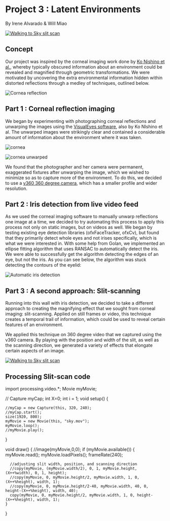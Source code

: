 # Project 3 : Latent Environments
By Irene Alvarado & Will Miao

[![Walking to Sky slit scan](http://i.imgur.com/FyTC4g5.png)](https://vimeo.com/146692898 "Numbers")


## Concept
Our project was inspired by the corneal imaging work done by [Ko Nishino et al.](http://www1.cs.columbia.edu/CAVE/publications/pdfs/Nishino_IJCV06.pdf), whereby typically obscured information about an environment could be revealed and magnified through geometric transformations. We were motivated by uncovering the extra environmental information hidden within distorted reflections through a medley of techniques, outlined below.

![Cornea reflection](http://i.imgur.com/tnEi0Rb.png?1)


## Part 1 : Corneal reflection imaging
We began by experimenting with photographing corneal reflections and unwarping the images using the [VisualEyes software](http://www1.cs.columbia.edu/CAVE/software/visualeyes/), also by Ko NIshino et al. The unwarped images were strikingly clear and contained a considerable amount of information about the environment where it was taken.

![cornea](http://s27.postimg.org/68shbukrn/Screen_Shot_2015_11_23_at_5_53_19_PM.png)

![cornea unwarped](http://i.imgur.com/aGJV6zX.png)

We found that the photographer and her camera were permanent, exaggerated fixtures after unwarping the image, which we wished to minimize so as to capture more of the environment. To do this, we decided to use a [v360 360 degree camera](http://www.vsnmobil.com/products/v360), which has a smaller profile and wider resolution.


## Part 2 : Iris detection from live video feed
As we used the corneal imaging software to manually unwarp reflections one image at a time, we decided to try automating this process to apply this process not only on static images, but on videos as well. We began by testing existing eye detection libraries (ofxFaceTracker, ofxCv), but found that they primarily detect whole eyes and not irises specifically, which is what we were interested in. With some help from Golan, we implemented an ellipse fitting algorithm that uses RANSAC to automatically detect the iris. We were able to successfully get the algorithm detecting the edges of an eye, but not the iris. As you can see below, the algorithm was stuck detecting the contours of the eyelid:

![Automatic iris detection](http://cdn.makeagif.com/media/11-23-2015/TiAavq.gif)


## Part 3 : A second approach: Slit-scanning
Running into this wall with iris detection, we decided to take a different approach to creating the magnifying effect that we sought from corneal imaging: slit-scanning. Applied on still frames or video, this technique creates a temporal trail of information, which could be used to reveal certain features of an environment.  

We applied this technique on 360 degree video that we captured using the v360 camera. By playing with the position and width of the slit, as well as the scanning direction, we generated a variety of effects that elongate certain aspects of an image. 

[![Walking to Sky slit scan](http://i.imgur.com/WtSY7iX.jpg)](https://vimeo.com/146692819 "Walking to the sky")


## Processing Slit-scan code
import processing.video.*;
Movie myMovie;

//  Capture myCap;
  int X=0;
  int i = 1;
  void setup() {
    
    //myCap = new Capture(this, 320, 240);
    //myCap.start();  
    size(1920, 800);
    myMovie = new Movie(this, "sky.mov");
    myMovie.loop();
    //myMovie.play();
    
  }
 
  void draw() {
    //image(myMovie,0,0);
    if (myMovie.available()) {
      myMovie.read();
      myMovie.loadPixels();
      frameRate(240);
      
	  //adjusting slit width, position, and scanning direction
	  //copy(myMovie, (myMovie.width/2), 0, 1, myMovie.height, (X++%width), 0, 1, height);
      //copy(myMovie, 0, myMovie.height/2, myMovie.width, 1, 0, (X++%height), width, 1);
      //copy(myMovie, 0, myMovie.height/2-40, myMovie.width, 40, 0, height-(X++%height), width, 40);
      copy(myMovie, 0, myMovie.height/2, myMovie.width, 1, 0, height-(X++%height), width, 1);
    }
  }

